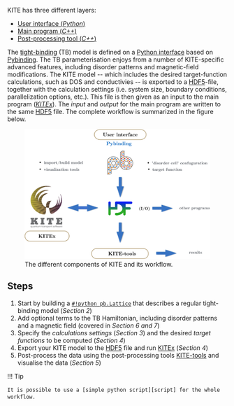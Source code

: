 KITE has three different layers:

* [User interface (*Python*)][kitepython] 
* [Main program (*C++*)][kitex]
* [Post-processing tool (*C++*)][kitetools]

 
The [tight-binding][tightbinding] (TB) model is defined on a [Python interface][kitepython] based on [Pybinding]. The TB parameterisation enjoys from a number of KITE-specific advanced features, including disorder patterns and magnetic-field modifications. The KITE model -- which includes the desired target-function calculations, such as DOS and conductivies -- is exported to a [HDF5]-file, together with the calculation settings (i.e. system size, boundary conditions, parallelization options, etc.). This file is then given as an input to the main program (*[KITEx][kitex]*). The *input* and *output* for the main program are written to the same [HDF5] file. The complete workflow is summarized in the figure below.

<div>
  <figure>
    <img src="../../assets/images/getting_started/schematic_kite.png" style="width: 40em" />
    <figcaption>The different components of KITE and its workflow.</figcaption>
  </figure>
</div>

## Steps

1. Start by building a [`#!python pb.Lattice`][lattice] that describes a regular tight-binding model (*Section 2*)
2. Add optional terms to the TB Hamiltonian, including disorder patterns and a magnetic field (covered in *Section 6 and 7*)
3. Specify the _calculations settings_ (*Section 3*) and the desired _target functions_ to be computed (*Section 4*)
4. Export your KITE model to the [HDF5] file and run [KITEx][kitex] (*Section 4*)
5. Post-process the data using the post-processing tools [KITE-tools][kitetools] and visualise the data (*Section 5*)

!!! Tip 
    
    It is possible to use a [simple python script][script] for the whole workflow.



[HDF5]: https://www.hdfgroup.org
[Pybinding]: https://docs.pybinding.site/en/stable
[lattice]: https://docs.pybinding.site/en/stable/_api/pybinding.Lattice.html
[script]: index.md
[tightbinding]: ../background/tight_binding.md

[kitepython]: ../api/kite.md
[kitex]: ../api/kitex.md
[kitetools]: ../api/kite-tools.md
